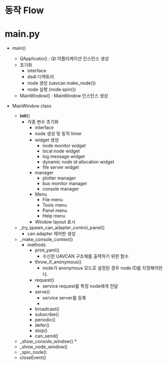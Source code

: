 # 동작 Flow
# main.py
 * main()
   * QApplicatio() : Qt 어플리케이션 인스턴스 생성
   * 초기화
     * interface
     * dsdl 디렉토리
     * node 생성 (uavcan.make_node())
     * node 실행 (node.spin())
   * MainWindow() : MainWindow 인스턴스 생성

 * MainWindow class
   * __init__()
     * 각종 변수 초기화
       * interface
       * node 생성 및 동작 timer
       * widget 생성
         * node monitor widget
         * local node widget
         * log message widget
         * dynamic node id allocation widget
         * file server widget
       * manager
         * plotter manager
         * bus monitor manager
         * console manager
       * Menu
         * File menu
         * Tools menu
         * Panel menu
         * Help menu
       * Window layout 표시
   * _try_spawn_can_adapter_control_panel()
     * can adapter 제어판 생성
   * _make_console_context()
     * methods
       * print_yaml()
         * 수신한 UAVCAN 구조체를 출력하기 위한 함수
       * throw_if_anonymous()
         * node가 anonymous 모드로 설정된 경우 node ID를 지정해야한다.
       * request()
         * service request를 특정 node에게 전달
       * serve()
         * service server를 등록
         * 
       * broadcast()
       * subscribe()
       * periodic()
       * defer()
       * stop()
       * can_send()
   * _show_console_window()
     * 
   * _show_node_window()
   * _spin_node()
   * closeEvent()


# 